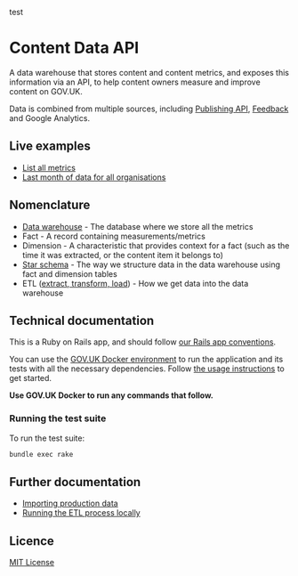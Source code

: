 test
# Content Data API

A data warehouse that stores content and content metrics, and exposes this information via an API, to help content owners measure and improve content on GOV.UK.

Data is combined from multiple sources, including [Publishing API](https://github.com/alphagov/publishing-api), [Feedback](https://github.com/alphagov/feedback) and Google Analytics.

## Live examples

- [List all metrics](https://content-data-api.publishing.service.gov.uk/api/v1/metrics)
- [Last month of data for all organisations](https://content-data-api.publishing.service.gov.uk/content?date_range=last-month&search_term=&document_type=all&organisation_id=all)

## Nomenclature

- [Data warehouse](./docs/data-warehouse-what-and-why.md) - The database where we store all the metrics
- Fact - A record containing measurements/metrics
- Dimension - A characteristic that provides context for a fact (such as the time it was extracted, or the content item it belongs to)
- [Star schema](./docs/data-warehouse-schema.md) - The way we structure data in the data warehouse using fact and dimension tables
- ETL ([extract, transform, load](https://en.wikipedia.org/wiki/Extract,_transform,_load)) - How we get data into the data warehouse

## Technical documentation

This is a Ruby on Rails app, and should follow [our Rails app conventions](https://docs.publishing.service.gov.uk/manual/conventions-for-rails-applications.html).

You can use the [GOV.UK Docker environment](https://github.com/alphagov/govuk-docker) to run the application and its tests with all the necessary dependencies. Follow [the usage instructions](https://github.com/alphagov/govuk-docker#usage) to get started.

**Use GOV.UK Docker to run any commands that follow.**

### Running the test suite

To run the test suite:

```bash
bundle exec rake
```

## Further documentation

- [Importing production data](docs/import_production_data.md)
- [Running the ETL process locally](docs/google_analytics_setup.md)

## Licence

[MIT License](LICENCE)

[GOV.UK replication scripts]: https://docs.publishing.service.gov.uk/manual/replicate-app-data-locally.html
